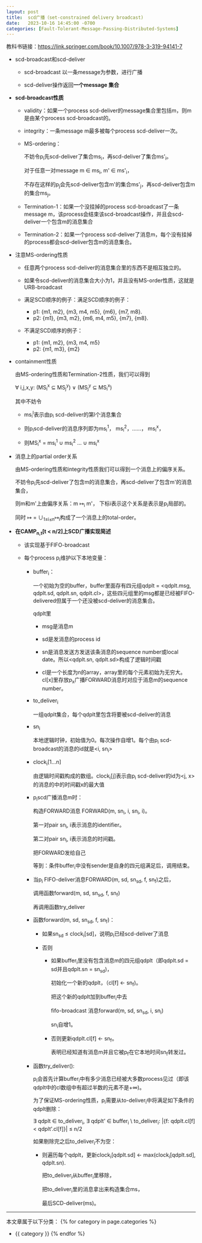 ```yaml
---
layout: post
title:  scd广播（set-constrained delivery broadcast)
date:   2023-10-16 14:45:00 -0700
categories: [Fault-Tolerant-Message-Passing-Distributed-Systems]
---
```


教科书链接：<https://link.springer.com/book/10.1007/978-3-319-94141-7>

- scd-broadcast和scd-deliver

    - scd-broadcast 以一条message为参数，进行广播

    - scd-deliver操作返回**一个message 集合**

- **scd-broadcast性质**

    - validity：如果一个process scd-deliver的message集合里包括m，则m是由某个process scd-broadcast的。

    - integrity：一条message m最多被每个process scd-deliver一次。

    - MS-ordering：
    
        不妨令p<sub>i</sub>先scd-deliver了集合ms<sub>i</sub>，再scd-deliver了集合ms'<sub>i</sub>。

        对于任意一对message m &isin; ms<sub>i</sub>, m' &isin; ms'<sub>i</sub>，

        不存在这样的p<sub>j</sub>会先scd-deliver包含m'的集合ms'<sub>j</sub>，再scd-deliver包含m的集合ms<sub>j</sub>。

    - Termination-1：如果一个没挂掉的process scd-broadcast了一条message m，该process会结束该scd-broadcast操作，并且会scd-deliver一个包含m的消息集合

    - Termination-2：如果一个process scd-deliver了消息m，每个没有挂掉的process都会scd-deliver包含m的消息集合。

- 注意MS-ordering性质

    - 任意两个process scd-deliver的消息集合里的东西不是相互独立的。

    - 如果令scd-deliver的消息集合大小为1，并且没有MS-order性质，这就是URB-broadcast

    - 满足SCD顺序的例子：满足SCD顺序的例子：

        - p1: {m1, m2}, {m3, m4, m5}, {m6}, {m7, m8}. 
        - p2: {m1}, {m3, m2}, {m6, m4, m5}, {m7}, {m8}.

    - 不满足SCD顺序的例子：

        - p1: {m1, m2}, {m3, m4, m5}
        - p2: {m1, m3}, {m2}

- containment性质

    由MS-ordering性质和Termination-2性质，我们可以得到

    &forall; i,j,x,y: (MS<sub>i</sub><sup>x</sup> &sube; MS<sub>j</sub><sup>y</sup>) &or; (MS<sub>j</sub><sup>y</sup> &sube; MS<sub>i</sub><sup>x</sup>)

    其中不妨令

    - ms<sub>i</sub><sup>l</sup>表示由p<sub>i</sub> scd-deliver的第l个消息集合

    - 则p<sub>i</sub>scd-deliver的消息序列即为ms<sub>i</sub><sup>1</sup>， ms<sub>i</sub><sup>2</sup>，……， ms<sub>i</sub><sup>x</sup>，

    - 则MS<sub>i</sub><sup>x</sup> = ms<sub>i</sub><sup>1</sup> &cup; ms<sub>i</sub><sup>2</sup> ... &cup; ms<sub>i</sub><sup>x</sup>

- 消息上的partial order关系

    由MS-ordering性质和integrity性质我们可以得到一个消息上的偏序关系。

    不妨令p<sub>i</sub>先scd-deliver了包含m的消息集合，再scd-deliver了包含m'的消息集合，

    则m和m'上由偏序关系：m &#x21A6;<sub>i</sub> m'， 下标i表示这个关系是表示是p<sub>i</sub>局部的。

    同时 &#x21A6; = &cup;<sub>1&le;i&le;n</sub>&#x21A6;<sub>i</sub>构成了一个消息上的total-order。

- **在CAMP<sub>n,t</sub>[t &lt; n/2]上SCD广播实现简述**

    - 该实现基于FIFO-broadcast

    - 每个process p<sub>i</sub>维护以下本地变量：

        - buffer<sub>i</sub>： 
        
            一个初始为空的buffer，buffer里面存有四元组qdplt = <qdplt.msg, qdplt.sd, qdplt.sn, qdplt.cl>，这些四元组里的msg都是已经被FIFO-delivered但属于一个还没被scd-deliver的消息集合。

            qdplt里

            - msg是消息m

            - sd是发消息的process id

            - sn是消息发送方发送该条消息的sequence number或local date。所以<qdplt.sn, qdplt.sd>构成了逻辑时间戳

            - cl是一个长度为n的array，array里的每个元素初始为无穷大。cl[x]里存放p<sub>x</sub>广播FORWARD消息时对应于消息m的sequence number。


        - to_deliver<sub>i</sub>

            一组qdplt集合，每个qdplt里包含将要被scd-deliver的消息

        - sn<sub>i</sub>

            本地逻辑时钟，初始值为0。每次操作自增1。每个由p<sub>i</sub> scd-broadcast的消息的id就是<i, sn<sub>i</sub>>

        - clock<sub>i</sub>[1...n]

            由逻辑时间戳构成的数组。clock<sub>i</sub>[j]表示由p<sub>i</sub> scd-deliver的id为<j, x>的消息的中的时间戳x的最大值

        - p<sub>i</sub>scd广播消息m时：

            构造FORWARD消息 FORWARD(m, sn<sub>i</sub>, i, sn<sub>i</sub>, i)。
            
            第一对pair sn<sub>i</sub>, i表示消息的identifier。
            
            第二对pair sn<sub>i</sub>, i表示消息的时间戳。

            把FORWARD发给自己

            等到：条件buffer<sub>i</sub>中没有sender是自身的四元组满足后，调用结束。

        - 当p<sub>i</sub> FIFO-deliver消息FORWARD(m, sd, sn<sub>sd</sub>, f, sn<sub>f</sub>)之后，

            调用函数forward(m, sd, sn<sub>sd</sub>, f, sn<sub>f</sub>)

            再调用函数try_deliver

        - 函数forward(m, sd, sn<sub>sd</sub>, f, sn<sub>f</sub>)：

            - 如果sn<sub>sd</sub> &le; clock<sub>i</sub>[sd]，说明p<sub>i</sub>已经scd-deliver了消息

            - 否则

                - 如果buffer<sub>i</sub>里没有包含消息m的四元组qdplt（即qdplt.sd = sd并且qdplt.sn = sn<sub>sd</sub>)，

                    初始化一个新的qdplt，（cl[f] &larr; sn<sub>f</sub>)。

                    把这个新的qdplt加到buffer<sub>i</sub>中去

                    fifo-broadcast 消息forward(m, sd, sn<sub>sd</sub>, i, sn<sub>i</sub>)

                    sn<sub>i</sub>自增1。

                - 否则更新qdplt.cl[f] &larr; sn<sub>f</sub>。
                
                    表明已经知道有消息m并且它被p<sub>f</sub>在它本地时间sn<sub>f</sub>转发过。

        - 函数try_deliver():

            p<sub>i</sub>会首先计算buffer<sub>i</sub>中有多少消息已经被大多数process见过（即该qdplt中的cl数组中有超过半数的元素不是+&infin;)。

            为了保证MS-ordering性质，p<sub>i</sub>需要从to-deliver<sub>i</sub>中将满足如下条件的qdplt删除：

            &exist; qdplt &isin; to_deliver<sub>i</sub>, &exist; qdplt' &isin; buffer<sub>i</sub> \ to_deliver<sub>i</sub>: |{f: qdplt.cl[f] &lt; qdplt'.cl[f]}| &le; n/2

            如果剔除完之后to_deliver<sub>i</sub>不为空：

            - 则遍历每个qdplt，更新clock<sub>i</sub>[qdplt.sd] &larr; max(clock<sub>i</sub>[qdplt.sd], qdplt.sn).

                把to_deliver<sub>i</sub>从buffer<sub>i</sub>里移除，

                把to_deliver<sub>i</sub>里的消息拿出来构造集合ms，

                最后SCD-deliver(ms)。



---
本文章属于以下分类：
{% for category in page.categories %}
- {{ category }}
{% endfor %}